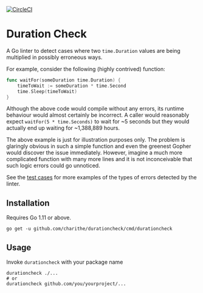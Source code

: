 [![CircleCI](https://circleci.com/gh/charithe/durationcheck.svg?style=svg)](https://circleci.com/gh/charithe/durationcheck)



Duration Check
===============

A Go linter to detect cases where two `time.Duration` values are being multiplied in possibly erroneous ways.

For example, consider the following (highly contrived) function:

```go
func waitFor(someDuration time.Duration) {
    timeToWait := someDuration * time.Second
    time.Sleep(timeToWait)
}
```

Although the above code would compile without any errors, its runtime behaviour would almost certainly be incorrect. 
A caller would reasonably expect `waitFor(5 * time.Seconds)` to wait for ~5 seconds but they would actually end up 
waiting for ~1,388,889 hours.

The above example is just for illustration purposes only. The problem is glaringly obvious in such a simple function 
and even the greenest Gopher would discover the issue immediately. However, imagine a much more complicated function 
with many more lines and it is not inconceivable that such logic errors could go unnoticed. 

See the [test cases](testdata/src/a/a.go) for more examples of the types of errors detected by the linter.


Installation
-------------

Requires Go 1.11 or above.

```
go get -u github.com/charithe/durationcheck/cmd/durationcheck
```

Usage
-----

Invoke `durationcheck` with your package name

```
durationcheck ./...
# or
durationcheck github.com/you/yourproject/...
```
